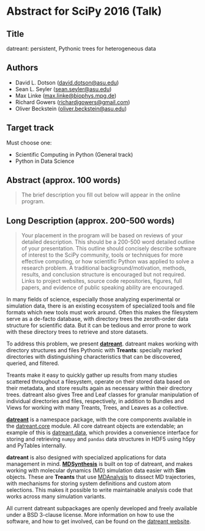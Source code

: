 Abstract for SciPy 2016 (Talk)
==============================

Title
-----
datreant: persistent, Pythonic trees for heterogeneous data

Authors
-------
- David L. Dotson     (david.dotson@asu.edu)
- Sean L. Seyler      (sean.seyler@asu.edu)
- Max Linke           (max.linke@biophys.mpg.de)
- Richard Gowers      (richardjgowers@gmail.com)
- Oliver Beckstein    (oliver.beckstein@asu.edu)

Target track
------------
Must choose one:
- Scientific Computing in Python (General track)
- Python in Data Science

Abstract (approx. 100 words)
----------------------------
> The brief description you fill out below will appear in the online program.


Long Description (approx. 200-500 words)
----------------------------------------
> Your placement in the program will be based on reviews of your detailed
> description. This should be a 200-500 word detailed outline of your
> presentation. This outline should concisely describe software of interest to
> the SciPy community, tools or techniques for more effective computing, or how
> scientific Python was applied to solve a research problem. A traditional
> background/motivation, methods, results, and conclusion structure is
> encouraged but not required. Links to project websites, source code
> repositories, figures, full papers, and evidence of public speaking ability
> are encouraged.

In many fields of science, especially those analyzing experimental or
simulation data, there is an existing ecosystem of specialized tools and file
formats which new tools must work around. Often this makes the filesystem serve
as a de-facto database, with directory trees the zeroth-order data structure
for scientific data. But it can be tedious and error prone to work with these
directory trees to retrieve and store datasets.

To address this problem, we present [**datreant**](http://datreant.org/).
datreant makes working with directory structures and files Pythonic with
**Treants**: specially marked directories with distinguishing characteristics
that can be discovered, queried, and filtered.

Treants make it easy to quickly gather up results from many studies scattered
throughout a filesystem, operate on their stored data based on their metadata,
and store results again as necessary within their directory trees.
datreant also gives Tree and Leaf classes for granular manipulation
of individual directories and files, respectively, in addition to Bundles and
Views for working with many Treants, Trees, and Leaves as a collective.

[**datreant**](http://datreant.org) is a namespace package, with the core
components available in the
[datreant.core](https://github.com/datreant/datreant.core) module. All core
datreant objects are extendable; an example of this is
[datreant.data](https://github.com/datreant/datreant.data), which provides a
convenience interface for storing and retrieving `numpy` and `pandas` data
structures in HDF5 using h5py and PyTables internally.

**datreant** is also designed with specialized applications for data management
in mind. [**MDSynthesis**](https://github.com/datreant/MDSynthesis) is built on
top of datreant, and makes working with molecular dynamics (MD) simulation data
easier with **Sim** objects. These are **Treants** that use
[MDAnalysis](http://www.mdanalysis.org/) to dissect MD trajectories, with
mechanisms for storing system definitions and custom atom selections. This
makes it possible to write maintainable analysis code that works across many
simulation variants.

All current datreant subpackages are openly developed and freely available
under a BSD 3-clause license. More information on how to use the software,
and how to get involved, can be found on the [datreant
website](http://datreant.org/).
